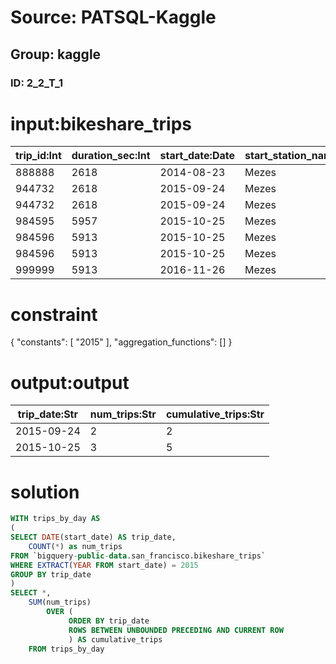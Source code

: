 # Source: PATSQL-Kaggle
## Group: kaggle
### ID: 2_2_T_1

# input:bikeshare_trips

| trip_id:Int | duration_sec:Int | start_date:Date | start_station_name:Str | start_station_id:Int | end_date:Date | end_station_name:Str | end_station_id:Int | bike_number:Int | zip_code:Str | subscriber_type:Str |
|---|---|---|---|---|---|---|---|---|---|---|
| 888888 | 2618 | 2014-08-23 | Mezes | 83 | 2014-08-23 | Mezes | 83 | 653 | 94062 | Customer |
| 944732 | 2618 | 2015-09-24 | Mezes | 83 | 2015-09-24 | Mezes | 83 | 653 | 94063 | Customer |
| 944732 | 2618 | 2015-09-24 | Mezes | 83 | 2015-09-24 | Mezes | 83 | 653 | 94063 | Customer |
| 984595 | 5957 | 2015-10-25 | Mezes | 83 | 2015-10-25 | Mezes | 83 | 52 | 94064 | Customer |
| 984596 | 5913 | 2015-10-25 | Mezes | 83 | 2015-10-25 | Mezes | 83 | 121 | 94065 | Customer |
| 984596 | 5913 | 2015-10-25 | Mezes | 83 | 2015-10-25 | Mezes | 83 | 121 | 94065 | Customer |
| 999999 | 5913 | 2016-11-26 | Mezes | 83 | 2016-11-26 | Mezes | 83 | 121 | 94066 | Customer |

# constraint

{
  "constants": [
    "2015"
  ],
  "aggregation_functions": []
}

# output:output

| trip_date:Str | num_trips:Str | cumulative_trips:Str |
|---|---|---|
| 2015-09-24 | 2 | 2 |
| 2015-10-25 | 3 | 5 |

# solution

```sql
WITH trips_by_day AS
(
SELECT DATE(start_date) AS trip_date,
    COUNT(*) as num_trips
FROM `bigquery-public-data.san_francisco.bikeshare_trips`
WHERE EXTRACT(YEAR FROM start_date) = 2015
GROUP BY trip_date
)
SELECT *,
    SUM(num_trips) 
        OVER (
             ORDER BY trip_date
             ROWS BETWEEN UNBOUNDED PRECEDING AND CURRENT ROW
             ) AS cumulative_trips
    FROM trips_by_day
```
